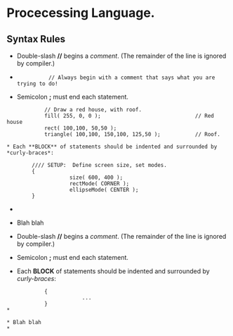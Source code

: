 #           Procecessing Language.

## Syntax Rules

* Double-slash **//** begins a *comment*.  (The remainder of the line is ignored by compiler.)
* ````
            // Always begin with a comment that says what you are trying to do!

* Semicolon **;** must end each statement.
````
            // Draw a red house, with roof.
            fill( 255, 0, 0 );                              // Red house
            rect( 100,100, 50,50 );
            triangle( 100,100, 150,100, 125,50 );           // Roof.
            
* Each **BLOCK** of statements should be indented and surrounded by *curly-braces*:
````
            //// SETUP:  Define screen size, set modes.
            {
                        size( 600, 400 );
                        rectMode( CORNER );
                        ellipseMode( CENTER );
            }

*         

* Blah blah

* Double-slash **//** begins a *comment*.  (The remainder of the line is ignored by compiler.)
* Semicolon **;** must end each statement.
* Each **BLOCK** of statements should be indented and surrounded by *curly-braces*:
````
            {
                        ...
            }
*         

* Blah blah
* 
